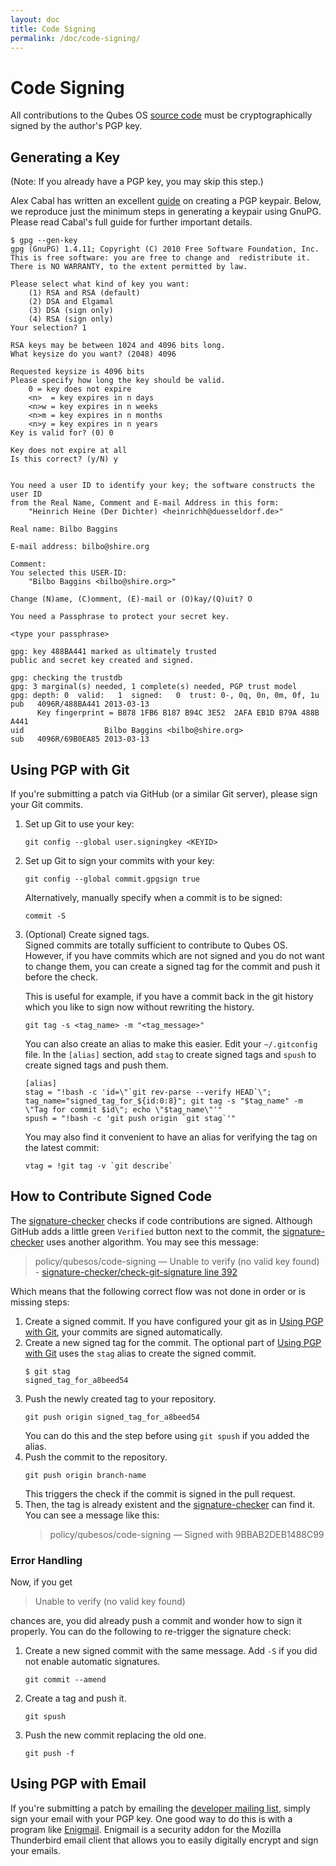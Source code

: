 ```yaml
---
layout: doc
title: Code Signing
permalink: /doc/code-signing/
---
```


Code Signing
============

All contributions to the Qubes OS [source code] must be cryptographically signed by the author's PGP key.


Generating a Key
----------------

(Note: If you already have a PGP key, you may skip this step.)

Alex Cabal has written an excellent [guide] on creating a PGP keypair.
Below, we reproduce just the minimum steps in generating a keypair using GnuPG.
Please read Cabal's full guide for further important details.

~~~
$ gpg --gen-key
gpg (GnuPG) 1.4.11; Copyright (C) 2010 Free Software Foundation, Inc.
This is free software: you are free to change and  redistribute it.
There is NO WARRANTY, to the extent permitted by law.

Please select what kind of key you want:
    (1) RSA and RSA (default)
    (2) DSA and Elgamal
    (3) DSA (sign only)
    (4) RSA (sign only)
Your selection? 1

RSA keys may be between 1024 and 4096 bits long.
What keysize do you want? (2048) 4096

Requested keysize is 4096 bits
Please specify how long the key should be valid.
    0 = key does not expire
    <n>  = key expires in n days
    <n>w = key expires in n weeks
    <n>m = key expires in n months
    <n>y = key expires in n years
Key is valid for? (0) 0

Key does not expire at all
Is this correct? (y/N) y


You need a user ID to identify your key; the software constructs the user ID
from the Real Name, Comment and E-mail Address in this form:
    "Heinrich Heine (Der Dichter) <heinrichh@duesseldorf.de>"

Real name: Bilbo Baggins

E-mail address: bilbo@shire.org

Comment: 
You selected this USER-ID:
    "Bilbo Baggins <bilbo@shire.org>"

Change (N)ame, (C)omment, (E)-mail or (O)kay/(Q)uit? O

You need a Passphrase to protect your secret key.

<type your passphrase>

gpg: key 488BA441 marked as ultimately trusted
public and secret key created and signed.

gpg: checking the trustdb
gpg: 3 marginal(s) needed, 1 complete(s) needed, PGP trust model
gpg: depth: 0  valid:   1  signed:   0  trust: 0-, 0q, 0n, 0m, 0f, 1u
pub   4096R/488BA441 2013-03-13
      Key fingerprint = B878 1FB6 B187 B94C 3E52  2AFA EB1D B79A 488B A441
uid                  Bilbo Baggins <bilbo@shire.org>
sub   4096R/69B0EA85 2013-03-13
~~~


Using PGP with Git
------------------
[Using PGP with Git]: #using-pgp-with-git

If you're submitting a patch via GitHub (or a similar Git server), please sign
your Git commits.

1. Set up Git to use your key:

   ~~~
   git config --global user.signingkey <KEYID>
   ~~~

2. Set up Git to sign your commits with your key:

   ~~~
   git config --global commit.gpgsign true
   ~~~

   Alternatively, manually specify when a commit is to be signed:

   ~~~
   commit -S
   ~~~

3. (Optional) Create signed tags.  
   Signed commits are totally sufficient to contribute to Qubes OS.
   However, if you have commits which are not signed and you do not want to change them,
   you can create a signed tag for the commit and push it before the check.

   This is useful for example, if you have a commit back in the git history which
   you like to sign now without rewriting the history.

   ~~~
   git tag -s <tag_name> -m "<tag_message>"
   ~~~

   You can also create an alias to make this easier.
   Edit your `~/.gitconfig` file.
   In the `[alias]` section, add `stag` to create signed tags and `spush` to create signed tags and push them.

   ~~~
   [alias]
   stag = "!bash -c 'id=\"`git rev-parse --verify HEAD`\"; tag_name="signed_tag_for_${id:0:8}"; git tag -s "$tag_name" -m \"Tag for commit $id\"; echo \"$tag_name\"'"
   spush = "!bash -c 'git push origin `git stag`'"
   ~~~

   You may also find it convenient to have an alias for verifying the tag on the
   latest commit:

   ~~~
   vtag = !git tag -v `git describe`
   ~~~

How to Contribute Signed Code
-----------------------------

The [signature-checker] checks if code contributions are signed.
Although GitHub adds a little green `Verified` button next to the commit, the [signature-checker] uses another algorithm.
You may see this message:

> policy/qubesos/code-signing — Unable to verify (no valid key found) - [signature-checker/check-git-signature line 392](https://github.com/marmarek/signature-checker/blob/d143b8f2b4da828a9a93b91eb972dddb7e28b4f0/check-git-signature#L392)

Which means that the following correct flow was not done in order or is missing steps:

1. Create a signed commit.
   If you have configured your git as in [Using PGP with Git], your commits are signed automatically.
2. Create a new signed tag for the commit.
   The optional part of [Using PGP with Git] uses the `stag` alias to create the signed commit.
   ```
   $ git stag
   signed_tag_for_a8beed54
   ```
3. Push the newly created tag to your repository.
   ```
   git push origin signed_tag_for_a8beed54
   ```
   You can do this and the step before using `git spush` if you added the alias.
4. Push the commit to the repository.
   ```
   git push origin branch-name
   ```
   This triggers the check if the commit is signed in the pull request.
5. Then, the tag is already existent and the [signature-checker] can find it.
   You can see a message like this:
   > policy/qubesos/code-signing — Signed with 9BBAB2DEB1488C99 

### Error Handling

Now, if you get

> Unable to verify (no valid key found)

chances are, you did already push a commit and wonder how to sign it properly.
You can do the following to re-trigger the signature check:

1. Create a new signed commit with the same message. Add `-S` if you did not enable automatic signatures.
   ```
   git commit --amend
   ```
2. Create a tag and push it.
   ```
   git spush
   ```
4. Push the new commit replacing the old one.
   ```
   git push -f
   ```

[signature-checker]: https://github.com/marmarek/signature-checker

Using PGP with Email
--------------------

If you're submitting a patch by emailing the [developer mailing list], simply sign your email with your PGP key. 
One good way to do this is with a program like [Enigmail]. 
Enigmail is a security addon for the Mozilla Thunderbird email client that allows you to easily digitally encrypt and sign your emails.


[guide]: https://alexcabal.com/creating-the-perfect-gpg-keypair/
[source code]: /doc/source-code/
[developer mailing list]: /support/#qubes-devel
[Enigmail]: https://www.enigmail.net/

